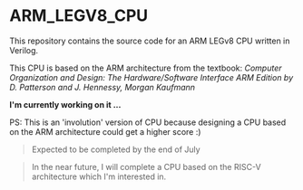 # ARM_LEGV8_CPU
This repository contains the source code for an ARM LEGv8 CPU written in Verilog.

This CPU is based on the ARM architecture from the textbook: *Computer Organization and Design: The Hardware/Software Interface ARM Edition by D. Patterson and J. Hennessy, Morgan Kaufmann*

**I'm currently working on it ...**

PS: This is an 'involution' version of CPU because designing a CPU based on the ARM architecture could get a higher score :)

> Expected to be completed by the end of July

> In the near future, I will complete a CPU based on the RISC-V architecture which I'm interested in.

